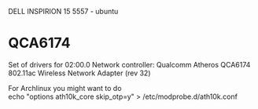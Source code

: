 DELL INSPIRION 15 5557 - ubuntu
# QCA6174
Set of drivers for 02:00.0 Network controller: Qualcomm Atheros QCA6174 802.11ac Wireless Network Adapter (rev 32)

For Archlinux you might want to do  
echo "options ath10k_core skip_otp=y" > /etc/modprobe.d/ath10k.conf 

